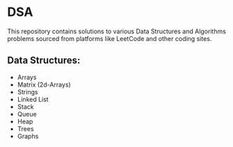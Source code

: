 # DSA

This repository contains solutions to various Data Structures and Algorithms problems sourced from platforms 
like LeetCode and other coding sites. 

## Data Structures:
- Arrays
- Matrix (2d-Arrays)
- Strings
- Linked List
- Stack
- Queue
- Heap
- Trees
- Graphs
